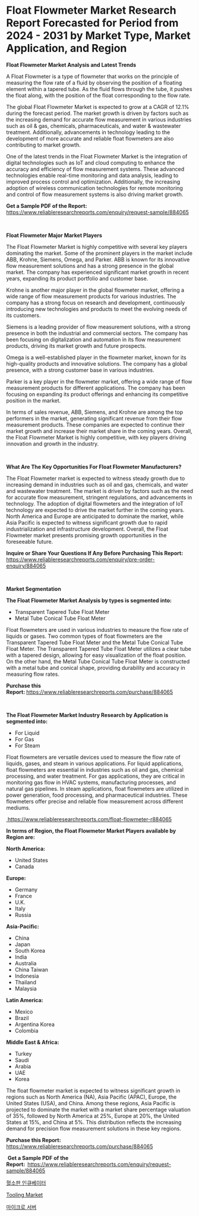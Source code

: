<p><h1>Float Flowmeter Market Research Report Forecasted for Period from 2024 -  2031 by Market Type, Market Application, and Region</h1></p><p><strong>Float Flowmeter Market Analysis and Latest Trends</strong></p>
<p><p>A Float Flowmeter is a type of flowmeter that works on the principle of measuring the flow rate of a fluid by observing the position of a floating element within a tapered tube. As the fluid flows through the tube, it pushes the float along, with the position of the float corresponding to the flow rate.</p><p>The global Float Flowmeter Market is expected to grow at a CAGR of 12.1% during the forecast period. The market growth is driven by factors such as the increasing demand for accurate flow measurement in various industries such as oil & gas, chemicals, pharmaceuticals, and water & wastewater treatment. Additionally, advancements in technology leading to the development of more accurate and reliable float flowmeters are also contributing to market growth.</p><p>One of the latest trends in the Float Flowmeter Market is the integration of digital technologies such as IoT and cloud computing to enhance the accuracy and efficiency of flow measurement systems. These advanced technologies enable real-time monitoring and data analysis, leading to improved process control and optimization. Additionally, the increasing adoption of wireless communication technologies for remote monitoring and control of flow measurement systems is also driving market growth.</p></p>
<p><strong>Get a Sample PDF of the Report:&nbsp;</strong> <a href="https://www.reliableresearchreports.com/enquiry/request-sample/884065">https://www.reliableresearchreports.com/enquiry/request-sample/884065</a></p>
<p>&nbsp;</p>
<p><strong>Float Flowmeter Major Market Players</strong></p>
<p><p>The Float Flowmeter Market is highly competitive with several key players dominating the market. Some of the prominent players in the market include ABB, Krohne, Siemens, Omega, and Parker. ABB is known for its innovative flow measurement solutions and has a strong presence in the global market. The company has experienced significant market growth in recent years, expanding its product portfolio and customer base.</p><p>Krohne is another major player in the global flowmeter market, offering a wide range of flow measurement products for various industries. The company has a strong focus on research and development, continuously introducing new technologies and products to meet the evolving needs of its customers.</p><p>Siemens is a leading provider of flow measurement solutions, with a strong presence in both the industrial and commercial sectors. The company has been focusing on digitalization and automation in its flow measurement products, driving its market growth and future prospects.</p><p>Omega is a well-established player in the flowmeter market, known for its high-quality products and innovative solutions. The company has a global presence, with a strong customer base in various industries.</p><p>Parker is a key player in the flowmeter market, offering a wide range of flow measurement products for different applications. The company has been focusing on expanding its product offerings and enhancing its competitive position in the market.</p><p>In terms of sales revenue, ABB, Siemens, and Krohne are among the top performers in the market, generating significant revenue from their flow measurement products. These companies are expected to continue their market growth and increase their market share in the coming years. Overall, the Float Flowmeter Market is highly competitive, with key players driving innovation and growth in the industry.</p></p>
<p>&nbsp;</p>
<p><strong>What Are The Key Opportunities For Float Flowmeter Manufacturers?</strong></p>
<p><p>The Float Flowmeter market is expected to witness steady growth due to increasing demand in industries such as oil and gas, chemicals, and water and wastewater treatment. The market is driven by factors such as the need for accurate flow measurement, stringent regulations, and advancements in technology. The adoption of digital flowmeters and the integration of IoT technology are expected to drive the market further in the coming years. North America and Europe are anticipated to dominate the market, while Asia Pacific is expected to witness significant growth due to rapid industrialization and infrastructure development. Overall, the Float Flowmeter market presents promising growth opportunities in the foreseeable future.</p></p>
<p><strong>Inquire or Share Your Questions If Any Before Purchasing This Report:</strong> <a href="https://www.reliableresearchreports.com/enquiry/pre-order-enquiry/884065">https://www.reliableresearchreports.com/enquiry/pre-order-enquiry/884065</a></p>
<p>&nbsp;</p>
<p><strong>Market Segmentation</strong></p>
<p><strong>The Float Flowmeter Market Analysis by types is segmented into:</strong></p>
<p><ul><li>Transparent Tapered Tube Float Meter</li><li>Metal Tube Conical Tube Float Meter</li></ul></p>
<p><p>Float flowmeters are used in various industries to measure the flow rate of liquids or gases. Two common types of float flowmeters are the Transparent Tapered Tube Float Meter and the Metal Tube Conical Tube Float Meter. The Transparent Tapered Tube Float Meter utilizes a clear tube with a tapered design, allowing for easy visualization of the float position. On the other hand, the Metal Tube Conical Tube Float Meter is constructed with a metal tube and conical shape, providing durability and accuracy in measuring flow rates.</p></p>
<p><strong>Purchase this Report:&nbsp;</strong><a href="https://www.reliableresearchreports.com/purchase/884065">https://www.reliableresearchreports.com/purchase/884065</a></p>
<p>&nbsp;</p>
<p><strong>The Float Flowmeter Market Industry Research by Application is segmented into:</strong></p>
<p><ul><li>For Liquid</li><li>For Gas</li><li>For Steam</li></ul></p>
<p><p>Float flowmeters are versatile devices used to measure the flow rate of liquids, gases, and steam in various applications. For liquid applications, float flowmeters are essential in industries such as oil and gas, chemical processing, and water treatment. For gas applications, they are critical in monitoring gas flow in HVAC systems, manufacturing processes, and natural gas pipelines. In steam applications, float flowmeters are utilized in power generation, food processing, and pharmaceutical industries. These flowmeters offer precise and reliable flow measurement across different mediums.</p></p>
<p><a href="https://www.reliableresearchreports.com/float-flowmeter-r884065">&nbsp;https://www.reliableresearchreports.com/float-flowmeter-r884065</a></p>
<p><strong>In terms of Region, the Float Flowmeter Market Players available by Region are:</strong></p>
<p>
    <p> <strong> North America: </strong>
        <ul>
            <li>United States</li>
            <li>Canada</li>
        </ul>
        </p> 
    <p> <strong> Europe: </strong>
        <ul>
            <li>Germany</li>
            <li>France</li>
            <li>U.K.</li>
            <li>Italy</li>
            <li>Russia</li>
        </ul>
        </p> 
    <p> <strong> Asia-Pacific: </strong>
        <ul>
            <li>China</li>
            <li>Japan</li>
            <li>South Korea</li>
            <li>India</li>
            <li>Australia</li>
            <li>China Taiwan</li>
            <li>Indonesia</li>
            <li>Thailand</li>
            <li>Malaysia</li>
        </ul>
        </p> 
    <p> <strong> Latin America: </strong>
        <ul>
            <li>Mexico</li>
            <li>Brazil</li>
            <li>Argentina Korea</li>
            <li>Colombia</li>
        </ul>
        </p> 
    <p> <strong> Middle East & Africa: </strong>
        <ul>
            <li>Turkey</li>
            <li>Saudi</li>
            <li>Arabia</li>
            <li>UAE</li>
            <li>Korea</li>
        </ul>
    </p>
    </p>
<p><p>The float flowmeter market is expected to witness significant growth in regions such as North America (NA), Asia Pacific (APAC), Europe, the United States (USA), and China. Among these regions, Asia Pacific is projected to dominate the market with a market share percentage valuation of 35%, followed by North America at 25%, Europe at 20%, the United States at 15%, and China at 5%. This distribution reflects the increasing demand for precision flow measurement solutions in these key regions.</p></p>
<p><strong>Purchase this Report: </strong><a href="https://www.reliableresearchreports.com/purchase/884065">https://www.reliableresearchreports.com/purchase/884065</a></p>
<p>&nbsp;<strong>Get a Sample PDF of the Report:&nbsp;&nbsp;</strong><a href="https://www.reliableresearchreports.com/enquiry/request-sample/884065">https://www.reliableresearchreports.com/enquiry/request-sample/884065</a></p>
<p><strong></strong></p>
<p><p><a href="https://medium.com/@fly879567/%ED%98%88%EC%86%8C%ED%8C%90-%EB%B3%B4%EA%B4%80%EA%B3%A0-%EC%8B%9C%EC%9E%A5-%EB%A9%94%ED%8A%B8%EB%A6%AD-%ED%95%B4%EB%8F%85-%EC%8B%9C%EC%9E%A5-%EC%A0%90%EC%9C%A0%EC%9C%A8-%ED%8A%B8%EB%A0%8C%EB%93%9C-%EB%B0%8F-%EC%84%B1%EC%9E%A5-%ED%8C%A8%ED%84%B4-39bfffa56985">혈소판 인큐베이터</a></p><p><a href="https://github.com/RichRobinson5/Market-Research-Report-List-4/blob/main/tooling-market.md">Tooling Market</a></p><p><a href="https://medium.com/@jonatanjast1928/%EB%A7%88%EC%9D%B4%ED%81%AC%EB%A1%9C-%EC%84%9C%EB%B2%84-%EC%8B%9C%EC%9E%A5-%EA%B2%BD%EC%9F%81-%EB%B6%84%EC%84%9D-%EC%8B%9C%EC%9E%A5-%EB%8F%99%ED%96%A5-%EB%B0%8F-2031%EB%85%84%EA%B9%8C%EC%A7%80%EC%9D%98-%EC%98%88%EC%B8%A1-e65dbce44df8">마이크로 서버</a></p></p>